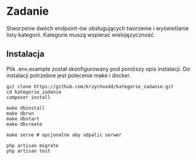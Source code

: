 # Zadanie
Stworzenie dwóch endpoint-ów obsługujących tworzenie i wyświetlanie listy kategorii. Kategorie muszą wspierać wielojęzyczność.

## Instalacja

Plik .env.example został skonfigurowany pod poniższy opis instalacji. Do instalacji potrzebne jest polecenie make i docker.

```
git clone https://github.com/krzychoxdd/kategorie_zadanie.git
cd kategorie_zadanie
composer install

make dbinstall
make dbrun
make dbstart
make dbcreate

make serve # opcjonalne aby odpalic serwer

php artisan migrate
php artisan test
```
